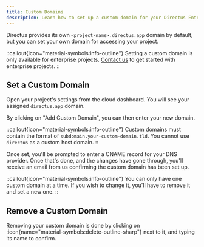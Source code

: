 ```yaml
---
title: Custom Domains
description: Learn how to set up a custom domain for your Directus Enterprise Cloud project.
---
```


<!-- TODO: Image -->

Directus provides its own `<project-name>.directus.app` domain by default, but you can set your own domain for accessing your project.

::callout{icon="material-symbols:info-outline"}
Setting a custom domain is only available for enterprise projects. [Contact us](https://directus.io/contact) to get started with enterprise projects.
::

## Set a Custom Domain

Open your project's settings from the cloud dashboard. You will see your assigned `directus.app` domain.

By clicking on "Add Custom Domain", you can then enter your new domain. 

::callout{icon="material-symbols:info-outline"}
Custom domains must contain the format of `subdomain.your-custom-domain.tld`. You cannot use `directus` as a custom host domain.
::

Once set, you'll be prompted to enter a CNAME record for your DNS provider. Once that's done, and the changes have gone through, you'll receive an email from us confirming the custom domain has been set up.

::callout{icon="material-symbols:info-outline"}
You can only have one custom domain at a time. If you wish to change it, you'll have to remove it and set a new one.
::

## Remove a Custom Domain

Removing your custom domain is done by clicking on :icon{name="material-symbols:delete-outline-sharp"} next to it, and typing its name to confirm.
